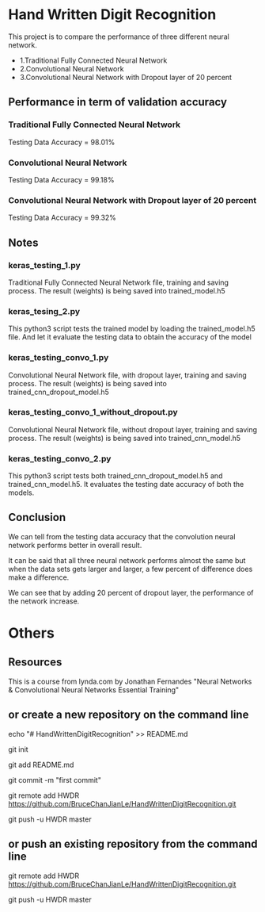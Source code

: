 # Hand Written Digit Recognition

This project is to compare the performance of three different neural network.

- 1.Traditional Fully Connected Neural Network
- 2.Convolutional Neural Network
- 3.Convolutional Neural Network with Dropout layer of 20 percent

## Performance in term of validation accuracy
  
### Traditional Fully Connected Neural Network
Testing Data Accuracy = 98.01%

### Convolutional Neural Network
Testing Data Accuracy = 99.18%

### Convolutional Neural Network with Dropout layer of 20 percent
Testing Data Accuracy = 99.32%

## Notes

### keras_testing_1.py
Traditional Fully Connected Neural Network file, training and saving process.
The result (weights) is being saved into trained_model.h5

### keras_tesing_2.py
This python3 script tests the trained model by loading the trained_model.h5 file.
And let it evaluate the testing data to obtain the accuracy of the model

### keras_testing_convo_1.py
Convolutional Neural Network file, with dropout layer, training and saving process.
The result (weights) is being saved into trained_cnn_dropout_model.h5

### keras_testing_convo_1_without_dropout.py
Convolutional Neural Network file, without dropout layer, training and saving process.
The result (weights) is being saved into trained_cnn_model.h5

### keras_testing_convo_2.py
This python3 script tests both trained_cnn_dropout_model.h5 and trained_cnn_model.h5.
It evaluates the testing date accuracy of both the models.

## Conclusion
We can tell from the testing data accuracy that the convolution neural network performs better in overall result.

It can be said that all three neural network performs almost the same but when the data sets gets larger and larger,
a few percent of difference does make a difference.

We can see that by adding 20 percent of dropout layer, the performance of the network increase.

# Others

## Resources
This is a course from lynda.com by Jonathan Fernandes "Neural Networks & Convolutional Neural Networks Essential Training"
## or create a new repository on the command line

echo "# HandWrittenDigitRecognition" >> README.md

git init

git add README.md

git commit -m "first commit"

git remote add HWDR https://github.com/BruceChanJianLe/HandWrittenDigitRecognition.git

git push -u HWDR master

## or push an existing repository from the command line

git remote add HWDR https://github.com/BruceChanJianLe/HandWrittenDigitRecognition.git

git push -u HWDR master